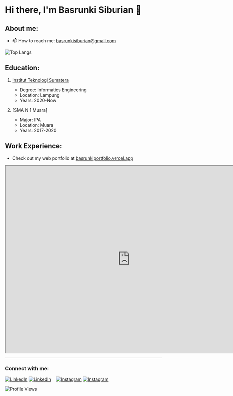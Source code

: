 # Hi there, I'm Basrunki Siburian  👋

## About me:
- 📫 How to reach me: basrunkisiburian@gmail.com

![Top Langs](https://github-readme-stats.vercel.app/api/top-langs/?username=siburianbasrunki&layout=compact&theme=transparent)



## Education:
1. [Institut Teknologi Sumatera](https://www.itera.ac.id) 
   - Degree: Informatics Engineering
   - Location: Lampung
   - Years: 2020-Now

2. [SMA N 1 Muara]
   - Major: IPA
   - Location: Muara
   - Years: 2017-2020

## Work Experience:
- Check out my web portfolio at [basrunkiportfolio.vercel.app](http://basrunkiportfolio.vercel.app/)
<iframe src="http://basrunkiportfolio.vercel.app/" width="800" height="600"></iframe>

<br />

---

### Connect with me:
[![LinkedIn](https://img.shields.io/badge/LinkedIn-light?style=social&logo=linkedin)](https://www.linkedin.com/in/basrunki-siburian-ba6b03210/#gh-light-mode-only)
[![LinkedIn](https://img.shields.io/badge/LinkedIn-dark?style=social&logo=linkedin)](https://www.linkedin.com/in/basrunki-siburian-ba6b03210/#gh-dark-mode-only)
&nbsp;&nbsp;
[![Instagram](https://img.shields.io/badge/Instagram-light?style=social&logo=instagram)](https://instagram.com/basrunki_#gh-light-mode-only)
[![Instagram](https://img.shields.io/badge/Instagram-dark?style=social&logo=instagram)](https://instagram.com/basrunki_#gh-dark-mode-only)

![Profile Views](https://komarev.com/ghpvc/?username=siburianbasrunki&color=brightgreen)
